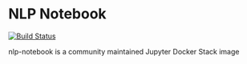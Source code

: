 # NLP Notebook
[![Build Status](https://travis-ci.org/asclines/nlp-notebook.svg?branch=master)](https://travis-ci.org/asclines/nlp-notebook)

nlp-notebook is a community maintained Jupyter Docker Stack image
